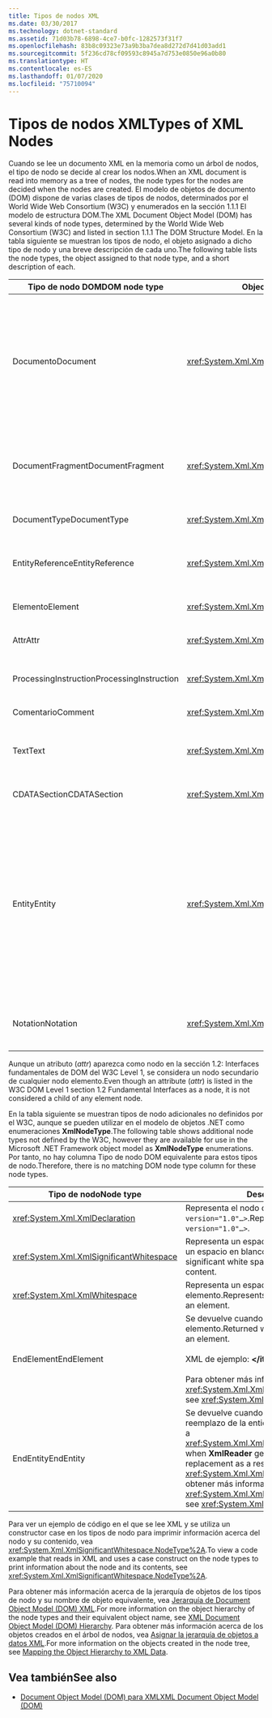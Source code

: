 ```yaml
---
title: Tipos de nodos XML
ms.date: 03/30/2017
ms.technology: dotnet-standard
ms.assetid: 71d03b78-6898-4ce7-b0fc-1282573f31f7
ms.openlocfilehash: 83b8c09323e73a9b3ba7dea8d272d7d41d03add1
ms.sourcegitcommit: 5f236cd78cf09593c8945a7d753e0850e96a0b80
ms.translationtype: HT
ms.contentlocale: es-ES
ms.lasthandoff: 01/07/2020
ms.locfileid: "75710094"
---
```

# <a name="types-of-xml-nodes"></a><span data-ttu-id="3098d-102">Tipos de nodos XML</span><span class="sxs-lookup"><span data-stu-id="3098d-102">Types of XML Nodes</span></span>
<span data-ttu-id="3098d-103">Cuando se lee un documento XML en la memoria como un árbol de nodos, el tipo de nodo se decide al crear los nodos.</span><span class="sxs-lookup"><span data-stu-id="3098d-103">When an XML document is read into memory as a tree of nodes, the node types for the nodes are decided when the nodes are created.</span></span> <span data-ttu-id="3098d-104">El modelo de objetos de documento (DOM) dispone de varias clases de tipos de nodos, determinados por el World Wide Web Consortium (W3C) y enumerados en la sección 1.1.1 El modelo de estructura DOM.</span><span class="sxs-lookup"><span data-stu-id="3098d-104">The XML Document Object Model (DOM) has several kinds of node types, determined by the World Wide Web Consortium (W3C) and listed in section 1.1.1 The DOM Structure Model.</span></span> <span data-ttu-id="3098d-105">En la tabla siguiente se muestran los tipos de nodo, el objeto asignado a dicho tipo de nodo y una breve descripción de cada uno.</span><span class="sxs-lookup"><span data-stu-id="3098d-105">The following table lists the node types, the object assigned to that node type, and a short description of each.</span></span>  
  
|<span data-ttu-id="3098d-106">Tipo de nodo DOM</span><span class="sxs-lookup"><span data-stu-id="3098d-106">DOM node type</span></span>|<span data-ttu-id="3098d-107">Object</span><span class="sxs-lookup"><span data-stu-id="3098d-107">Object</span></span>|<span data-ttu-id="3098d-108">Descripción</span><span class="sxs-lookup"><span data-stu-id="3098d-108">Description</span></span>|  
|-------------------|------------|-----------------|  
|<span data-ttu-id="3098d-109">Documento</span><span class="sxs-lookup"><span data-stu-id="3098d-109">Document</span></span>|<xref:System.Xml.XmlDocument>|<span data-ttu-id="3098d-110">Contenedor de todos los nodos del árbol.</span><span class="sxs-lookup"><span data-stu-id="3098d-110">The container of all the nodes in the tree.</span></span> <span data-ttu-id="3098d-111">También se conoce como la raíz del documento, que no siempre coincide con el elemento raíz.</span><span class="sxs-lookup"><span data-stu-id="3098d-111">It is also known as the document root, which is not always the same as the root element.</span></span>|  
|<span data-ttu-id="3098d-112">DocumentFragment</span><span class="sxs-lookup"><span data-stu-id="3098d-112">DocumentFragment</span></span>|<xref:System.Xml.XmlDocumentFragment>|<span data-ttu-id="3098d-113">Contenedor temporal de uno o varios nodos sin estructura de árbol.</span><span class="sxs-lookup"><span data-stu-id="3098d-113">A temporary bag containing one or more nodes without any tree structure.</span></span>|  
|<span data-ttu-id="3098d-114">DocumentType</span><span class="sxs-lookup"><span data-stu-id="3098d-114">DocumentType</span></span>|<xref:System.Xml.XmlDocumentType>|<span data-ttu-id="3098d-115">Representa el nodo `<!DOCTYPE…>`.</span><span class="sxs-lookup"><span data-stu-id="3098d-115">Represents the `<!DOCTYPE…>` node.</span></span>|  
|<span data-ttu-id="3098d-116">EntityReference</span><span class="sxs-lookup"><span data-stu-id="3098d-116">EntityReference</span></span>|<xref:System.Xml.XmlEntityReference>|<span data-ttu-id="3098d-117">Representa el texto de referencias a entidades sin expandir.</span><span class="sxs-lookup"><span data-stu-id="3098d-117">Represents the non-expanded entity reference text.</span></span>|  
|<span data-ttu-id="3098d-118">Elemento</span><span class="sxs-lookup"><span data-stu-id="3098d-118">Element</span></span>|<xref:System.Xml.XmlElement>|<span data-ttu-id="3098d-119">Representa un nodo de elemento.</span><span class="sxs-lookup"><span data-stu-id="3098d-119">Represents an element node.</span></span>|  
|<span data-ttu-id="3098d-120">Attr</span><span class="sxs-lookup"><span data-stu-id="3098d-120">Attr</span></span>|<xref:System.Xml.XmlAttribute>|<span data-ttu-id="3098d-121">Atributo de un elemento.</span><span class="sxs-lookup"><span data-stu-id="3098d-121">Is an attribute of an element.</span></span>|  
|<span data-ttu-id="3098d-122">ProcessingInstruction</span><span class="sxs-lookup"><span data-stu-id="3098d-122">ProcessingInstruction</span></span>|<xref:System.Xml.XmlProcessingInstruction>|<span data-ttu-id="3098d-123">Nodo de instrucción de procesamiento.</span><span class="sxs-lookup"><span data-stu-id="3098d-123">Is a processing instruction node.</span></span>|  
|<span data-ttu-id="3098d-124">Comentario</span><span class="sxs-lookup"><span data-stu-id="3098d-124">Comment</span></span>|<xref:System.Xml.XmlComment>|<span data-ttu-id="3098d-125">Nodo de comentario.</span><span class="sxs-lookup"><span data-stu-id="3098d-125">A comment node.</span></span>|  
|<span data-ttu-id="3098d-126">Text</span><span class="sxs-lookup"><span data-stu-id="3098d-126">Text</span></span>|<xref:System.Xml.XmlText>|<span data-ttu-id="3098d-127">Texto que pertenece a un elemento o atributo.</span><span class="sxs-lookup"><span data-stu-id="3098d-127">Text belonging to an element or attribute.</span></span>|  
|<span data-ttu-id="3098d-128">CDATASection</span><span class="sxs-lookup"><span data-stu-id="3098d-128">CDATASection</span></span>|<xref:System.Xml.XmlCDataSection>|<span data-ttu-id="3098d-129">Representa CDATA.</span><span class="sxs-lookup"><span data-stu-id="3098d-129">Represents CDATA.</span></span>|  
|<span data-ttu-id="3098d-130">Entity</span><span class="sxs-lookup"><span data-stu-id="3098d-130">Entity</span></span>|<xref:System.Xml.XmlEntity>|<span data-ttu-id="3098d-131">Representa las declaraciones `<!ENTITY…>` de un documento XML, desde un subconjunto de definición de tipo de documento (DTD) interno o desde DTD externas y entidades de parámetros.</span><span class="sxs-lookup"><span data-stu-id="3098d-131">Represents the `<!ENTITY…>` declarations in an XML document, either from an internal document type definition (DTD) subset or from external DTDs and parameter entities.</span></span>|  
|<span data-ttu-id="3098d-132">Notation</span><span class="sxs-lookup"><span data-stu-id="3098d-132">Notation</span></span>|<xref:System.Xml.XmlNotation>|<span data-ttu-id="3098d-133">Representa una notación declarada en la DTD.</span><span class="sxs-lookup"><span data-stu-id="3098d-133">Represents a notation declared in the DTD.</span></span>|  
  
 <span data-ttu-id="3098d-134">Aunque un atributo (*attr*) aparezca como nodo en la sección 1.2: Interfaces fundamentales de DOM del W3C Level 1, se considera un nodo secundario de cualquier nodo elemento.</span><span class="sxs-lookup"><span data-stu-id="3098d-134">Even though an attribute (*attr*) is listed in the W3C DOM Level 1 section 1.2 Fundamental Interfaces as a node, it is not considered a child of any element node.</span></span>  
  
 <span data-ttu-id="3098d-135">En la tabla siguiente se muestran tipos de nodo adicionales no definidos por el W3C, aunque se pueden utilizar en el modelo de objetos .NET como enumeraciones **XmlNodeType**.</span><span class="sxs-lookup"><span data-stu-id="3098d-135">The following table shows additional node types not defined by the W3C, however they are available for use in the Microsoft .NET Framework object model as **XmlNodeType** enumerations.</span></span> <span data-ttu-id="3098d-136">Por tanto, no hay columna Tipo de nodo DOM equivalente para estos tipos de nodo.</span><span class="sxs-lookup"><span data-stu-id="3098d-136">Therefore, there is no matching DOM node type column for these node types.</span></span>  
  
|<span data-ttu-id="3098d-137">Tipo de nodo</span><span class="sxs-lookup"><span data-stu-id="3098d-137">Node type</span></span>|<span data-ttu-id="3098d-138">Descripción</span><span class="sxs-lookup"><span data-stu-id="3098d-138">Description</span></span>|  
|---------------|-----------------|  
|<xref:System.Xml.XmlDeclaration>|<span data-ttu-id="3098d-139">Representa el nodo de declaración `<?xml version="1.0"…>`.</span><span class="sxs-lookup"><span data-stu-id="3098d-139">Represents the declaration node `<?xml version="1.0"…>`.</span></span>|  
|<xref:System.Xml.XmlSignificantWhitespace>|<span data-ttu-id="3098d-140">Representa un espacio en blanco significativo, que es un espacio en blanco en contenido mixto.</span><span class="sxs-lookup"><span data-stu-id="3098d-140">Represents significant white space, which is white space in mixed content.</span></span>|  
|<xref:System.Xml.XmlWhitespace>|<span data-ttu-id="3098d-141">Representa un espacio en blanco en el contenido de un elemento.</span><span class="sxs-lookup"><span data-stu-id="3098d-141">Represents the white space in the content of an element.</span></span>|  
|<span data-ttu-id="3098d-142">EndElement</span><span class="sxs-lookup"><span data-stu-id="3098d-142">EndElement</span></span>|<span data-ttu-id="3098d-143">Se devuelve cuando **XmlReader** llega al final de un elemento.</span><span class="sxs-lookup"><span data-stu-id="3098d-143">Returned when **XmlReader** gets to the end of an element.</span></span><br /><br /> <span data-ttu-id="3098d-144">XML de ejemplo: **\</item>**</span><span class="sxs-lookup"><span data-stu-id="3098d-144">Example XML: **\</item>**</span></span><br /><br /> <span data-ttu-id="3098d-145">Para obtener más información, vea <xref:System.Xml.XmlNodeType>.</span><span class="sxs-lookup"><span data-stu-id="3098d-145">For more information, see <xref:System.Xml.XmlNodeType>.</span></span>|  
|<span data-ttu-id="3098d-146">EndEntity</span><span class="sxs-lookup"><span data-stu-id="3098d-146">EndEntity</span></span>|<span data-ttu-id="3098d-147">Se devuelve cuando **XmlReader** llega al final del reemplazo de la entidad como resultado de una llamada a <xref:System.Xml.XmlReader.ResolveEntity%2A>.</span><span class="sxs-lookup"><span data-stu-id="3098d-147">Returned when **XmlReader** gets to the end of the entity replacement as a result of a call to <xref:System.Xml.XmlReader.ResolveEntity%2A>.</span></span> <span data-ttu-id="3098d-148">Para obtener más información, vea <xref:System.Xml.XmlNodeType>.</span><span class="sxs-lookup"><span data-stu-id="3098d-148">For more information, see <xref:System.Xml.XmlNodeType>.</span></span>|  
  
 <span data-ttu-id="3098d-149">Para ver un ejemplo de código en el que se lee XML y se utiliza un constructor case en los tipos de nodo para imprimir información acerca del nodo y su contenido, vea <xref:System.Xml.XmlSignificantWhitespace.NodeType%2A>.</span><span class="sxs-lookup"><span data-stu-id="3098d-149">To view a code example that reads in XML and uses a case construct on the node types to print information about the node and its contents, see <xref:System.Xml.XmlSignificantWhitespace.NodeType%2A>.</span></span>  
  
 <span data-ttu-id="3098d-150">Para obtener más información acerca de la jerarquía de objetos de los tipos de nodo y su nombre de objeto equivalente, vea [Jerarquía de Document Object Model (DOM) XML](../../../../docs/standard/data/xml/xml-document-object-model-dom-hierarchy.md).</span><span class="sxs-lookup"><span data-stu-id="3098d-150">For more information on the object hierarchy of the node types and their equivalent object name, see [XML Document Object Model (DOM) Hierarchy](../../../../docs/standard/data/xml/xml-document-object-model-dom-hierarchy.md).</span></span> <span data-ttu-id="3098d-151">Para obtener más información acerca de los objetos creados en el árbol de nodos, vea [Asignar la jerarquía de objetos a datos XML](../../../../docs/standard/data/xml/mapping-the-object-hierarchy-to-xml-data.md).</span><span class="sxs-lookup"><span data-stu-id="3098d-151">For more information on the objects created in the node tree, see [Mapping the Object Hierarchy to XML Data](../../../../docs/standard/data/xml/mapping-the-object-hierarchy-to-xml-data.md).</span></span>  
  
## <a name="see-also"></a><span data-ttu-id="3098d-152">Vea también</span><span class="sxs-lookup"><span data-stu-id="3098d-152">See also</span></span>

- [<span data-ttu-id="3098d-153">Document Object Model (DOM) para XML</span><span class="sxs-lookup"><span data-stu-id="3098d-153">XML Document Object Model (DOM)</span></span>](../../../../docs/standard/data/xml/xml-document-object-model-dom.md)
